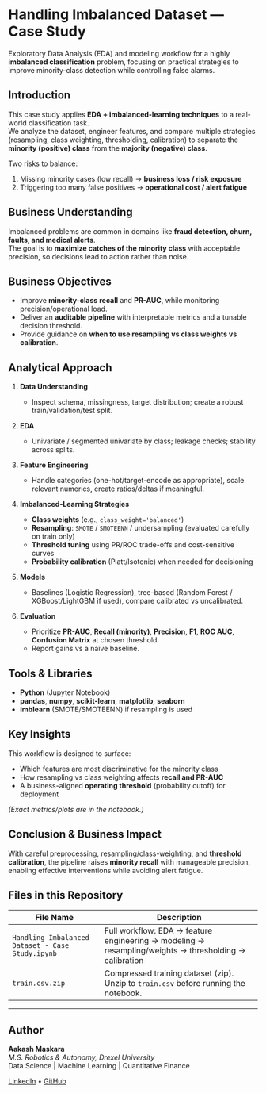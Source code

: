 # Handling Imbalanced Dataset — Case Study

Exploratory Data Analysis (EDA) and modeling workflow for a highly **imbalanced classification** problem, focusing on practical strategies to improve minority-class detection while controlling false alarms.

## Introduction

This case study applies **EDA + imbalanced-learning techniques** to a real-world classification task.  
We analyze the dataset, engineer features, and compare multiple strategies (resampling, class weighting, thresholding, calibration) to separate the **minority (positive) class** from the **majority (negative) class**.

Two risks to balance:
1. Missing minority cases (low recall) → **business loss / risk exposure**
2. Triggering too many false positives → **operational cost / alert fatigue**

## Business Understanding

Imbalanced problems are common in domains like **fraud detection, churn, faults, and medical alerts**.  
The goal is to **maximize catches of the minority class** with acceptable precision, so decisions lead to action rather than noise.

## Business Objectives

- Improve **minority-class recall** and **PR-AUC**, while monitoring precision/operational load.  
- Deliver an **auditable pipeline** with interpretable metrics and a tunable decision threshold.  
- Provide guidance on **when to use resampling vs class weights vs calibration**.

## Analytical Approach

1. **Data Understanding**
   - Inspect schema, missingness, target distribution; create a robust train/validation/test split.

2. **EDA**
   - Univariate / segmented univariate by class; leakage checks; stability across splits.

3. **Feature Engineering**
   - Handle categories (one-hot/target-encode as appropriate), scale relevant numerics, create ratios/deltas if meaningful.

4. **Imbalanced-Learning Strategies**
   - **Class weights** (e.g., `class_weight='balanced'`)  
   - **Resampling**: `SMOTE` / `SMOTEENN` / undersampling (evaluated carefully on train only)  
   - **Threshold tuning** using PR/ROC trade-offs and cost-sensitive curves  
   - **Probability calibration** (Platt/Isotonic) when needed for decisioning

5. **Models**
   - Baselines (Logistic Regression), tree-based (Random Forest / XGBoost/LightGBM if used), compare calibrated vs uncalibrated.

6. **Evaluation**
   - Prioritize **PR-AUC**, **Recall (minority)**, **Precision**, **F1**, **ROC AUC**, **Confusion Matrix** at chosen threshold.  
   - Report gains vs a naive baseline.

## Tools & Libraries

- **Python** (Jupyter Notebook)  
- **pandas**, **numpy**, **scikit-learn**, **matplotlib**, **seaborn**  
- **imblearn** (SMOTE/SMOTEENN) if resampling is used

## Key Insights

This workflow is designed to surface:
- Which features are most discriminative for the minority class  
- How resampling vs class weighting affects **recall and PR-AUC**  
- A business-aligned **operating threshold** (probability cutoff) for deployment

*(Exact metrics/plots are in the notebook.)*

## Conclusion & Business Impact

With careful preprocessing, resampling/class-weighting, and **threshold calibration**, the pipeline raises **minority recall** with manageable precision, enabling effective interventions while avoiding alert fatigue.

## Files in this Repository

| File Name | Description |
|-----------|-------------|
| `Handling Imbalanced Dataset - Case Study.ipynb` | Full workflow: EDA → feature engineering → modeling → resampling/weights → thresholding → calibration |
| `train.csv.zip` | Compressed training dataset (zip). Unzip to `train.csv` before running the notebook. |

---

## Author

**Aakash Maskara**  
*M.S. Robotics & Autonomy, Drexel University*  
Data Science | Machine Learning | Quantitative Finance

[LinkedIn](https://linkedin.com/in/aakashmaskara) • [GitHub](https://github.com/AakashMaskara)
